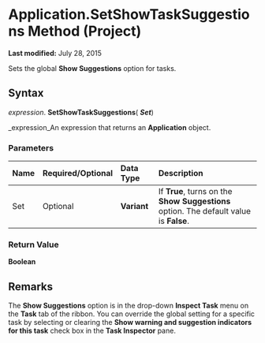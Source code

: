 
# Application.SetShowTaskSuggestions Method (Project)

 **Last modified:** July 28, 2015

Sets the global  **Show Suggestions** option for tasks.

## Syntax

 _expression_. **SetShowTaskSuggestions**( **_Set_**)

 _expression_An expression that returns an  **Application** object.


### Parameters



|**Name**|**Required/Optional**|**Data Type**|**Description**|
|:-----|:-----|:-----|:-----|
|Set|Optional| **Variant**|If  **True**, turns on the  **Show Suggestions** option. The default value is **False**.|

### Return Value

 **Boolean**


## Remarks

The  **Show Suggestions** option is in the drop-down **Inspect Task** menu on the **Task** tab of the ribbon. You can override the global setting for a specific task by selecting or clearing the **Show warning and suggestion indicators for this task** check box in the **Task Inspector** pane.

